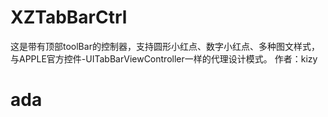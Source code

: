 # XZTabBarCtrl
这是带有顶部toolBar的控制器，支持圆形小红点、数字小红点、多种图文样式，与APPLE官方控件-UITabBarViewController一样的代理设计模式。
作者：kizy
<h1> ada</h1>
